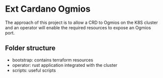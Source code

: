 # Ext Cardano Ogmios

The approach of this project is to allow a CRD to Ogmios on the K8S cluster and an operator will enable the required resources to expose an Ogmios port.

## Folder structure

* bootstrap: contains terraform resources
* operator: rust application integrated with the cluster
* scripts: useful scripts